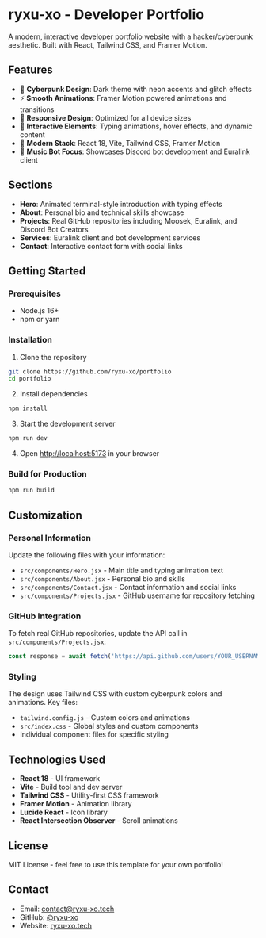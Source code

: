 # ryxu-xo - Developer Portfolio

A modern, interactive developer portfolio website with a hacker/cyberpunk aesthetic. Built with React, Tailwind CSS, and Framer Motion.

## Features

- 🎨 **Cyberpunk Design**: Dark theme with neon accents and glitch effects
- ⚡ **Smooth Animations**: Framer Motion powered animations and transitions
- 📱 **Responsive Design**: Optimized for all device sizes
- 🎯 **Interactive Elements**: Typing animations, hover effects, and dynamic content
- 🚀 **Modern Stack**: React 18, Vite, Tailwind CSS, Framer Motion
- 🎵 **Music Bot Focus**: Showcases Discord bot development and Euralink client

## Sections

- **Hero**: Animated terminal-style introduction with typing effects
- **About**: Personal bio and technical skills showcase
- **Projects**: Real GitHub repositories including Moosek, Euralink, and Discord Bot Creators
- **Services**: Euralink client and bot development services
- **Contact**: Interactive contact form with social links

## Getting Started

### Prerequisites

- Node.js 16+ 
- npm or yarn

### Installation

1. Clone the repository
```bash
git clone https://github.com/ryxu-xo/portfolio
cd portfolio
```

2. Install dependencies
```bash
npm install
```

3. Start the development server
```bash
npm run dev
```

4. Open [http://localhost:5173](http://localhost:5173) in your browser

### Build for Production

```bash
npm run build
```

## Customization

### Personal Information

Update the following files with your information:

- `src/components/Hero.jsx` - Main title and typing animation text
- `src/components/About.jsx` - Personal bio and skills
- `src/components/Contact.jsx` - Contact information and social links
- `src/components/Projects.jsx` - GitHub username for repository fetching

### GitHub Integration

To fetch real GitHub repositories, update the API call in `src/components/Projects.jsx`:

```javascript
const response = await fetch('https://api.github.com/users/YOUR_USERNAME/repos')
```

### Styling

The design uses Tailwind CSS with custom cyberpunk colors and animations. Key files:

- `tailwind.config.js` - Custom colors and animations
- `src/index.css` - Global styles and custom components
- Individual component files for specific styling

## Technologies Used

- **React 18** - UI framework
- **Vite** - Build tool and dev server
- **Tailwind CSS** - Utility-first CSS framework
- **Framer Motion** - Animation library
- **Lucide React** - Icon library
- **React Intersection Observer** - Scroll animations

## License

MIT License - feel free to use this template for your own portfolio!

## Contact

- Email: contact@ryxu-xo.tech
- GitHub: [@ryxu-xo](https://github.com/ryxu-xo)
- Website: [ryxu-xo.tech](https://ryxu-xo.tech)
